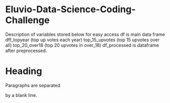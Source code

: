 # Eluvio-Data-Science-Coding-Challenge
<p>Description of variables stored below for easy access
  df is main data frame
  dff_topyear (top up votes each year)
  top_15_upvotes (top 15 upvotes over all)
  top_20_over18 (top 20 upvotes in over_18)
  df_processed is dataframe after preprocessed.</p>

<h1>Heading</h1>


<p>Paragraphs are separated


by a blank line.</p>
